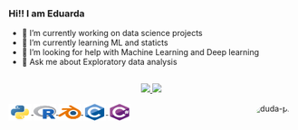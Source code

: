 ### Hi!! I am Eduarda 
- 🔭 I’m currently working on data science projects
- 🌱 I’m currently learning ML and staticts
- 🤔 I’m looking for help with Machine Learning and Deep learning
- 💬 Ask me about Exploratory data analysis

##

<div align="center">
  <a href="https://github.com/EDVFprog">
  <img height="148em" src="https://github-readme-stats.vercel.app/api?username=EDVFprog&show_icons=true&theme=synthwave&include_all_commits=true&count_private=true"/>
  <img height="148em" src="https://github-readme-stats.vercel.app/api/top-langs/?username=EDVFprog&layout=compact&langs_count=7&theme=synthwave"/>
</div>
<div style="display: inline_block"><br>
  <img align="center" alt="Duda-Python" height="30" width="40" src="https://raw.githubusercontent.com/devicons/devicon/master/icons/python/python-original.svg">
  <img align="center" alt="Duda-r" height="30" width="40" src="https://raw.githubusercontent.com/devicons/devicon/master/icons/r/r-original.svg">
  <img align="center" alt="Duda-blender" height="30" width="40" src="https://raw.githubusercontent.com/devicons/devicon/master/icons/blender/blender-original.svg">
  <img align="center" alt="Duda-C" height="30" width="40" src="https://raw.githubusercontent.com/devicons/devicon/master/icons/c/c-original.svg">
  <img align="center" alt="Duda-Csharp" height="30" width="40" src="https://raw.githubusercontent.com/devicons/devicon/master/icons/csharp/csharp-original.svg">
   <img align="right" alt="duda-pic" height="150" style="border-radius:50px;" 
 src="https://i.pinimg.com/originals/a6/23/9e/a6239e484c34e9a1eebfdeb6a91fc454.jpg">
</div>
  
  ##
